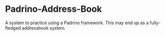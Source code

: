 # Padrino-Address-Book
A system to practice using a Padrino framework. This may end up as a fully-fledged addressbook system.
